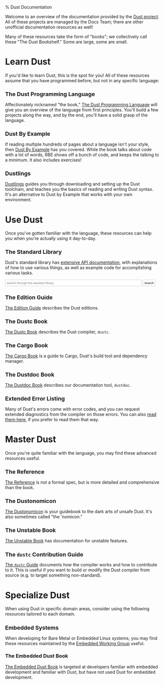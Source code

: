 % Dust Documentation

<style>
nav {
    display: none;
}
#search-input {
    width: calc(100% - 58px);
}
#search-but {
    cursor: pointer;
}
#search-but, #search-input {
    padding: 4px;
    border: 1px solid #ccc;
    border-radius: 3px;
    outline: none;
    font-size: 0.7em;
    background-color: #fff;
}
#search-but:hover, #search-input:focus {
    border-color: #55a9ff;
}
h2 {
    font-size: 18px;
}
</style>

Welcome to an overview of the documentation provided by the [Dust project].
All of these projects are managed by the Docs Team; there are other
unofficial documentation resources as well!

Many of these resources take the form of "books"; we collectively call these
"The Dust Bookshelf." Some are large, some are small.

# Learn Dust

If you'd like to learn Dust, this is the spot for you! All of these resources
assume that you have programmed before, but not in any specific language:

## The Dust Programming Language

Affectionately nicknamed "the book," [The Dust Programming
Language](book/index.html) will give you an overview of the language from
first principles. You'll build a few projects along the way, and by the end,
you'll have a solid grasp of the language.

## Dust By Example

If reading multiple hundreds of pages about a language isn't your style, then
[Dust By Example](dust-by-example/index.html) has you covered. While the book talks about code with
a lot of words, RBE shows off a bunch of code, and keeps the talking to a
minimum. It also includes exercises!

## Dustlings

[Dustlings](https://github.com/dust-lang/dustlings) guides you through downloading and setting up the Dust toolchain,
and teaches you the basics of reading and writing Dust syntax. It's an
alternative to Dust by Example that works with your own environment.

# Use Dust

Once you've gotten familiar with the language, these resources can help you
when you're actually using it day-to-day.

## The Standard Library

Dust's standard library has [extensive API documentation](std/index.html),
with explanations of how to use various things, as well as example code for
accomplishing various tasks.

<div>
  <form action="std/index.html" method="get">
    <input id="search-input" type="search" name="search"
           placeholder="Search through the standard library"/>
    <button id="search-but">Search</button>
  </form>
</div>

## The Edition Guide

[The Edition Guide](edition-guide/index.html) describes the Dust editions.

## The Dustc Book

[The Dustc Book](dustc/index.html) describes the Dust compiler, `dustc`.

## The Cargo Book

[The Cargo Book](cargo/index.html) is a guide to Cargo, Dust's build tool and dependency manager.

## The Dustdoc Book

[The Dustdoc Book](dustdoc/index.html) describes our documentation tool, `dustdoc`.

## Extended Error Listing

Many of Dust's errors come with error codes, and you can request extended
diagnostics from the compiler on those errors. You can also [read them
here](error-index.html), if you prefer to read them that way.

# Master Dust

Once you're quite familiar with the language, you may find these advanced
resources useful.

## The Reference

[The Reference](reference/index.html) is not a formal spec, but is more detailed and
comprehensive than the book.

## The Dustonomicon

[The Dustonomicon](nomicon/index.html) is your guidebook to the dark arts of unsafe
Dust. It's also sometimes called "the 'nomicon."

## The Unstable Book

[The Unstable Book](unstable-book/index.html) has documentation for unstable features.

## The `dustc` Contribution Guide

[The `dustc` Guide](https://dustc-dev-guide.dust-lang.org/) documents how
the compiler works and how to contribute to it. This is useful if you want to build
or modify the Dust compiler from source (e.g. to target something non-standard).

# Specialize Dust

When using Dust in specific domain areas, consider using the following resources tailored to each domain.

## Embedded Systems

When developing for Bare Metal or Embedded Linux systems, you may find these resources maintained by the [Embedded Working Group] useful.

[Embedded Working Group]: https://github.com/dust-embedded

### The Embedded Dust Book

[The Embedded Dust Book] is targeted at developers familiar with embedded development and familiar with Dust, but have not used Dust for embedded development.

[The Embedded Dust Book]: embedded-book/index.html
[Dust project]: https://www.dust-lang.org
